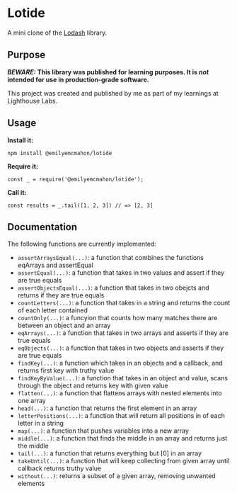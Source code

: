 # Lotide

A mini clone of the [Lodash](https://lodash.com) library.

## Purpose

**_BEWARE:_ This library was published for learning purposes. It is _not_ intended for use in production-grade software.**

This project was created and published by me as part of my learnings at Lighthouse Labs. 

## Usage

**Install it:**

`npm install @emilyemcmahon/lotide`

**Require it:**

`const _ = require('@emilyemcmahon/lotide');`

**Call it:**

`const results = _.tail([1, 2, 3]) // => [2, 3]`

## Documentation

The following functions are currently implemented:

* `assertArraysEqual(...)`: a function that combines the functions eqArrays and assertEqual
* `assertEqual(...)`: a function that takes in two values and assert if they are true equals
* `assertObjectsEqual(...)`: a function that takes in two obejcts and returns if they are true equals
* `countLetters(...)`: a function that takes in a string and returns the count of each letter contained 
* `countOnly(...)`: a funcyion that counts how many matches there are between an object and an array 
* `eqArrays(...)`: a function that takes in two arrays and asserts if they are true equals
* `eqObjects(...)`: a function that takes in two objects and asserts if they are true equals
* `findKey(...)`: a function which takes in an objects and a callback, and returns first key with truthy value 
* `findKeyByValue(...)`: a function that takes in an object and value, scans through the object and returns key with given value
* `flatten(...)`: a function that flattens arrays with nested elements into one array
* `head(...)`: a function that returns the first element in an array 
* `letterPositions(...)`: a function that will return all positions in of each letter in a string
* `map(...)`: a function that pushes variables into a new array 
* `middle(...)`: a function that finds the middle in an array and returns just the middle 
* `tail(...)`: a function that returns everything but [0] in an array 
* `takeUntil(...)`: a function that will keep collecting from given array until callback returns truthy value 
* `without(...)`: returns a subset of a given array, removing unwanted elements 